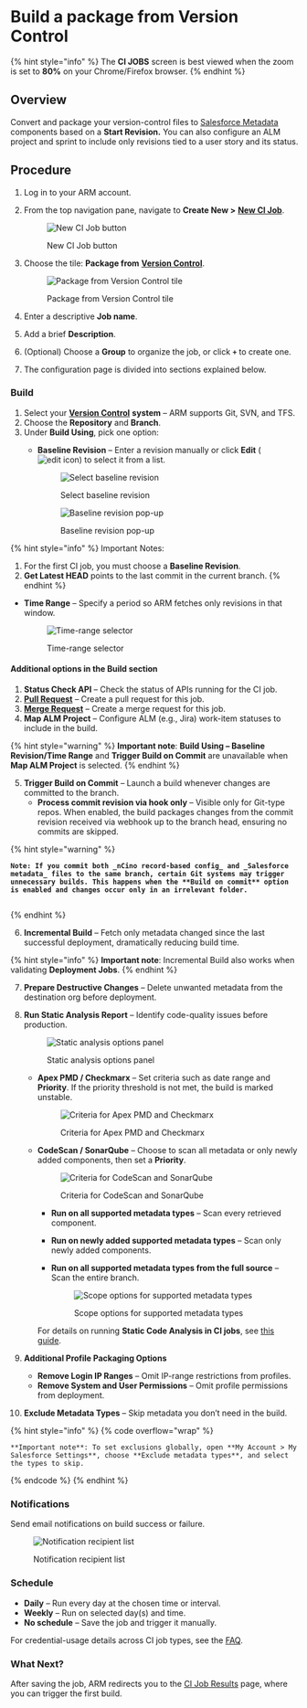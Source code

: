 # Build a package from Version Control

{% hint style="info" %}
The **CI JOBS** screen is best viewed when the zoom is set to **80%** on your Chrome/Firefox browser.
{% endhint %}

## Overview <a href="#overview" id="overview"></a>

Convert and package your version-control files to [Salesforce Metadata](https://www.autorabit.com/blog/how-salesforce-metadata-affects-compliance/) components based on a **Start Revision.** You can also configure an ALM project and sprint to include only revisions tied to a user story and its status.

## Procedure <a href="#procedure" id="procedure"></a>

1. Log in to your ARM account.
2.  From the top navigation pane, navigate to **Create New >** [**New CI Job**](../ci-job-history.md).

    <figure><img src="../../../../../.gitbook/assets/image (1229).png" alt="New CI Job button"><figcaption><p>New CI Job button</p></figcaption></figure>
3.  Choose the tile: **Package from** [**Version Control**](https://www.autorabit.com/blog/do-i-really-need-salesforce-version-control/).

    <figure><img src="../../../../../.gitbook/assets/image (1230).png" alt="Package from Version Control tile"><figcaption><p>Package from Version Control tile</p></figcaption></figure>
4. Enter a descriptive **Job name**.
5. Add a brief **Description**.
6. (Optional) Choose a **Group** to organize the job, or click **`+`** to create one.
7. The configuration page is divided into sections explained below.

### Build <a href="#build" id="build"></a>

1. Select your [**Version Control**](https://www.autorabit.com/blog/7-tips-for-salesforce-version-control-integration/) **system** – ARM supports Git, SVN, and TFS.
2. Choose the **Repository** and **Branch**.
3. Under **Build Using**, pick one option:
   *   **Baseline Revision** – Enter a revision manually or click **Edit** (![edit icon](<../../../../../.gitbook/assets/image (90) (1).png>)) to select it from a list.

       <figure><img src="../../../../../.gitbook/assets/image (1231).png" alt="Select baseline revision"><figcaption><p>Select baseline revision</p></figcaption></figure>

       <figure><img src="../../../../../.gitbook/assets/image (1233).png" alt="Baseline revision pop-up"><figcaption><p>Baseline revision pop-up</p></figcaption></figure>

{% hint style="info" %}
Important Notes:

1. For the first CI job, you must choose a **Baseline Revision**.
2. **Get Latest HEAD** points to the last commit in the current branch.
{% endhint %}

*   **Time Range** – Specify a period so ARM fetches only revisions in that window.

    <figure><img src="../../../../../.gitbook/assets/image (1234).png" alt="Time-range selector"><figcaption><p>Time-range selector</p></figcaption></figure>

#### Additional options in the Build section

1. **Status Check API** – Check the status of APIs running for the CI job.
2. [**Pull Request**](../../version-control/external-pull-request/) – Create a pull request for this job.
3. [**Merge Request**](../../version-control/ez-merge/merge-requests.md) – Create a merge request for this job.
4. **Map ALM Project** – Configure ALM (e.g., Jira) work-item statuses to include in the build.

{% hint style="warning" %}
**Important note**: **Build Using – Baseline Revision/Time Range** and **Trigger Build on Commit** are unavailable when **Map ALM Project** is selected.
{% endhint %}

5. **Trigger Build on Commit** – Launch a build whenever changes are committed to the branch.
   * **Process commit revision via hook only** – Visible only for Git-type repos. When enabled, the build packages changes from the commit revision received via webhook up to the branch head, ensuring no commits are skipped.

{% hint style="warning" %}
<pre class="language-markup" data-overflow="wrap"><code class="lang-markup"><strong>Note: If you commit both _nCino record-based config_ and _Salesforce metadata_ files to the same branch, certain Git systems may trigger unnecessary builds. This happens when the **Build on commit** option is enabled and changes occur only in an irrelevant folder.
</strong><strong> 
</strong></code></pre>
{% endhint %}

6. **Incremental Build** – Fetch only metadata changed since the last successful deployment, dramatically reducing build time.

{% hint style="info" %}
**Important note**: Incremental Build also works when validating **Deployment Jobs**.
{% endhint %}

7. **Prepare Destructive Changes** – Delete unwanted metadata from the destination org before deployment.
8.  **Run Static Analysis Report** – Identify code-quality issues before production.

    <figure><img src="../../../../../.gitbook/assets/image (1228).png" alt="Static analysis options panel"><figcaption><p>Static analysis options panel</p></figcaption></figure>

    *   **Apex PMD / Checkmarx** – Set criteria such as date range and **Priority**. If the priority threshold is not met, the build is marked unstable.

        <figure><img src="../../../../../.gitbook/assets/image (1227).png" alt="Criteria for Apex PMD and Checkmarx"><figcaption><p>Criteria for Apex PMD and Checkmarx</p></figcaption></figure>
    *   **CodeScan / SonarQube** – Choose to scan all metadata or only newly added components, then set a **Priority**.

        <figure><img src="../../../../../.gitbook/assets/image (1226).png" alt="Criteria for CodeScan and SonarQube"><figcaption><p>Criteria for CodeScan and SonarQube</p></figcaption></figure>

        * **Run on all supported metadata types** – Scan every retrieved component.
        * **Run on newly added supported metadata types** – Scan only newly added components.
        *   **Run on all supported metadata types from the full source** – Scan the entire branch.

            <figure><img src="../../../../../.gitbook/assets/image (1225).png" alt="Scope options for supported metadata types"><figcaption><p>Scope options for supported metadata types</p></figcaption></figure>

        For details on running **Static Code Analysis in CI jobs**, see [this guide](../../../arm-administration/registration/static-code-analysis-in-ci-cd.md).
9. **Additional Profile Packaging Options**
   * **Remove Login IP Ranges** – Omit IP-range restrictions from profiles.
   * **Remove System and User Permissions** – Omit profile permissions from deployment.
10. **Exclude Metadata Types** – Skip metadata you don’t need in the build.

{% hint style="info" %}
{% code overflow="wrap" %}
```
**Important note**: To set exclusions globally, open **My Account > My Salesforce Settings**, choose **Exclude metadata types**, and select the types to skip.
```
{% endcode %}
{% endhint %}

### Notifications <a href="#notifications" id="notifications"></a>

Send email notifications on build success or failure.

<figure><img src="../../../../../.gitbook/assets/image (1224).png" alt="Notification recipient list"><figcaption><p>Notification recipient list</p></figcaption></figure>

### Schedule <a href="#schedule" id="schedule"></a>

* **Daily** – Run every day at the chosen time or interval.
* **Weekly** – Run on selected day(s) and time.
* **No schedule** – Save the job and trigger it manually.

For credential-usage details across CI job types, see the [FAQ](../../../troubleshoot/arm-faqs/ci-jobs.md).

### What Next? <a href="#what-next" id="what-next"></a>

After saving the job, ARM redirects you to the [CI Job Results](../ci-job-history.md) page, where you can trigger the first build.
